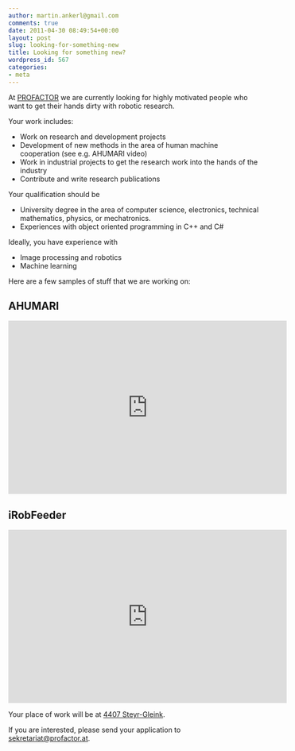 ```yaml
---
author: martin.ankerl@gmail.com
comments: true
date: 2011-04-30 08:49:54+00:00
layout: post
slug: looking-for-something-new
title: Looking for something new?
wordpress_id: 567
categories:
- meta
---
```


At [PROFACTOR](http://www.profactor.at/) we are currently looking for highly motivated people who want to get their hands dirty with robotic research.

Your work includes:

* Work on research and development projects
* Development of new methods in the area of human machine cooperation (see e.g. AHUMARI video)
* Work in industrial projects to get the research work into the hands of the industry
* Contribute and write research publications

Your qualification should be

* University degree in the area of computer science, electronics, technical mathematics, physics, or mechatronics. 
* Experiences with object oriented programming in C++ and C#

Ideally, you have experience with

* Image processing and robotics
* Machine learning

Here are a few samples of stuff that we are working on:


## AHUMARI

<iframe width="560" height="349" src="https://www.youtube.com/embed/Q2u_EiV2fmc" frameborder="0" allowfullscreen></iframe>


## iRobFeeder

<iframe width="560" height="349" src="https://www.youtube.com/embed/24iTdqDpK1A" frameborder="0" allowfullscreen></iframe>


Your place of work will be at [4407 Steyr-Gleink](http://goo.gl/maps/npf3).

If you are interested, please send your application to [sekretariat@profactor.at](mailto:sekretariat@profactor.at).


